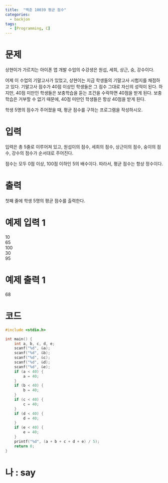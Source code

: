 ```yaml
---
title:  "백준 10039 평균 점수"
categories:
  - backjon
tags:
  - [Programming, C]
---
```

# 문제
상현이가 가르치는 아이폰 앱 개발 수업의 수강생은 원섭, 세희, 상근, 숭, 강수이다.

어제 이 수업의 기말고사가 있었고, 상현이는 지금 학생들의 기말고사 시험지를 채점하고 있다. 기말고사 점수가 40점 이상인 학생들은 그 점수 그대로 자신의 성적이 된다. 하지만, 40점 미만인 학생들은 보충학습을 듣는 조건을 수락하면 40점을 받게 된다. 보충학습은 거부할 수 없기 때문에, 40점 미만인 학생들은 항상 40점을 받게 된다.

학생 5명의 점수가 주어졌을 때, 평균 점수를 구하는 프로그램을 작성하시오.

# 입력
입력은 총 5줄로 이루어져 있고, 원섭이의 점수, 세희의 점수, 상근이의 점수, 숭이의 점수, 강수의 점수가 순서대로 주어진다.

점수는 모두 0점 이상, 100점 이하인 5의 배수이다. 따라서, 평균 점수는 항상 정수이다. 

# 출력
첫째 줄에 학생 5명의 평균 점수를 출력한다.

# 예제 입력 1 
10 <br>
65 <br>
100 <br>
30 <br>
95 <br>

# 예제 출력 1 
68
# 코드

```c
#include <stdio.h>

int main() {
	int a, b, c, d, e;
	scanf("%d", &a);
	scanf("%d", &b);
	scanf("%d", &c);
	scanf("%d", &d);
	scanf("%d", &e);
	if (a < 40) {
		a = 40;
	}
	if (b < 40) {
		b = 40;
	}
	if (c < 40) {
		c = 40;
	}
	if (d < 40) {
		d = 40;
	}
	if (e < 40) {
		e = 40;
	}
	printf("%d", (a + b + c + d + e) / 5);
	return 0;
}
```

# 나 : say
